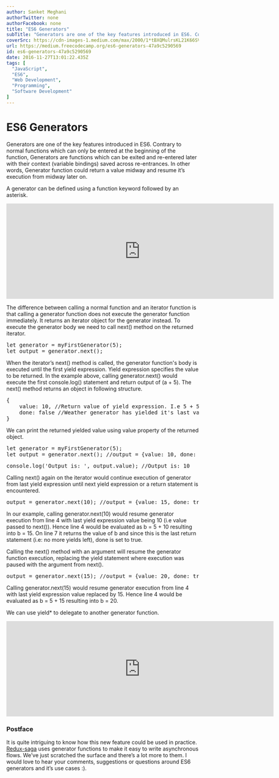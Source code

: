 ```yaml
---
author: Sanket Meghani
authorTwitter: none
authorFacebook: none
title: "ES6 Generators"
subTitle: "Generators are one of the key features introduced in ES6. Contrary to normal functions which can only be entered at the beginning of the ..."
coverSrc: https://cdn-images-1.medium.com/max/2000/1*tBXQMulrsKL21K66SVQ5jA.png
url: https://medium.freecodecamp.org/es6-generators-47a9c5290569
id: es6-generators-47a9c5290569
date: 2016-11-27T13:01:22.435Z
tags: [
  "JavaScript",
  "ES6",
  "Web Development",
  "Programming",
  "Software Development"
]
---
```

# ES6 Generators

Generators are one of the key features introduced in ES6\. Contrary to normal functions which can only be entered at the beginning of the function, Generators are functions which can be exited and re-entered later with their context (variable bindings) saved across re-entrances. In other words, Generator function could return a value midway and resume it’s execution from midway later on.

A generator can be defined using a function keyword followed by an asterisk.





<iframe width="700" height="250" src="https://medium.freecodecamp.org/media/0d6745352610b119972b7aafd60c9a55?postId=47a9c5290569" data-media-id="0d6745352610b119972b7aafd60c9a55" allowfullscreen="" frameborder="0"></iframe>





The difference between calling a normal function and an iterator function is that calling a generator function does not execute the generator function immediately. It returns an iterator object for the generator instead. To execute the generator body we need to call next() method on the returned iterator.

<pre name="9a26" id="9a26" class="graf graf--pre graf-after--p">let generator = myFirstGenerator(5);  
let output = generator.next();</pre>

When the iterator’s next() method is called, the generator function's body is executed until the first yield expression. Yield expression specifies the value to be returned. In the example above, calling generator.next() would execute the first console.log() statement and return output of (a + 5). The next() method returns an object in following structure.

<pre name="2daa" id="2daa" class="graf graf--pre graf-after--p">{  
    value: 10, //Return value of yield expression. I.e 5 + 5  
    done: false //Weather generator has yielded it's last value  
}</pre>

We can print the returned yielded value using value property of the returned object.

<pre name="ae92" id="ae92" class="graf graf--pre graf-after--p">let generator = myFirstGenerator(5);  
let output = generator.next(); //output = {value: 10, done: false}</pre>

<pre name="fe55" id="fe55" class="graf graf--pre graf-after--pre">console.log('Output is: ', output.value); //Output is: 10</pre>

Calling next() again on the iterator would continue execution of generator from last yield expression until next yield expression or a return statement is encountered.

<pre name="d2da" id="d2da" class="graf graf--pre graf-after--p">output = generator.next(10); //output = {value: 15, done: true}</pre>

In our example, calling generator.next(10) would resume generator execution from line 4 with last yield expression value being 10 (i.e value passed to next()). Hence line 4 would be evaluated as b = 5 + 10 resulting into b = 15\. On line 7 it returns the value of b and since this is the last return statement (i.e: no more yields left), done is set to true.

Calling the next() method with an argument will resume the generator function execution, replacing the yield statement where execution was paused with the argument from next().

<pre name="4564" id="4564" class="graf graf--pre graf-after--p">output = generator.next(15); //output = {value: 20, done: true}</pre>

Calling generator.next(15) would resume generator execution from line 4 with last yield expression value replaced by 15\. Hence line 4 would be evaluated as b = 5 + 15 resulting into b = 20.

We can use yield* to delegate to another generator function.





<iframe width="700" height="250" src="https://medium.freecodecamp.org/media/d76c585d9f65ec3ff469dfa5bf034781?postId=47a9c5290569" data-media-id="d76c585d9f65ec3ff469dfa5bf034781" data-thumbnail="https://i.embed.ly/1/image?url=https%3A%2F%2Favatars0.githubusercontent.com%2Fu%2F7963375%3Fv%3D3%26s%3D400&amp;key=4fce0568f2ce49e8b54624ef71a8a5bd" allowfullscreen="" frameborder="0"></iframe>





### **Postface**

It is quite intriguing to know how this new feature could be used in practice. [Redux-saga](http://yelouafi.github.io/redux-saga/) uses generator functions to make it easy to write asynchronous flows. We’ve just scratched the surface and there’s a lot more to them. I would love to hear your comments, suggestions or questions around ES6 generators and it’s use cases :).









